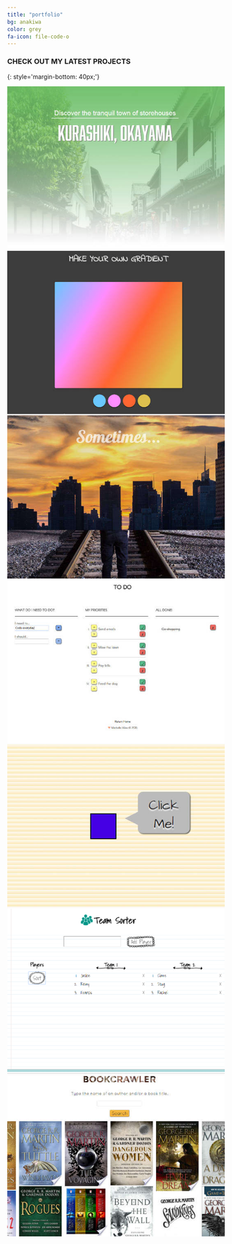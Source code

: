 ```yaml
---
title: "portfolio"
bg: anakiwa
color: grey
fa-icon: file-code-o
---
```


### CHECK OUT MY LATEST PROJECTS
{: style='margin-bottom: 40px;'}
<div>
<a href='http://gargoyelle.com/kurashiki'><img class='row small column' src='../img/kurashikipreview.jpg' alt='Kurashiki, a landing page of a Japanese town' title='Kurashiki, Japan'/></a>
<a href='http://gargoyelle.com/canvasgradient'><img class='row small column' src='../img/gradient.jpg' alt='HTML5 canvas gradient' title='Canvas Gradient'/></a>
<a href='http://gargoyelle.com/parallax'><img class='row small column' src='../img/parallax.jpg' alt='A parallax-style page' title='Parallax'/></a>
<a href='http://gargoyelle.com/todo'><img class='row small column' src='../img/todo.jpg' alt='JavaScript to-do list' title='To-Do List'/></a>
<a href='http://gargoyelle.com/clickme'><img class='row small column' src='../img/clickme.jpg' alt='A clicking game' title='Click Me'/></a>
<a href='http://gargoyelle.com/teamsorter'><img class='row small column' src='../img/teamsorter.png' alt='A randomized team sorter' title='Team Sorter'/></a>
<a href='http://gargoyelle.com/bookcrawler'><img class='row small column' src='../img/bookcrawlerpreview.jpg' alt='Book search powered by Google Books' title='Bookcrawler'/></a>
</div>